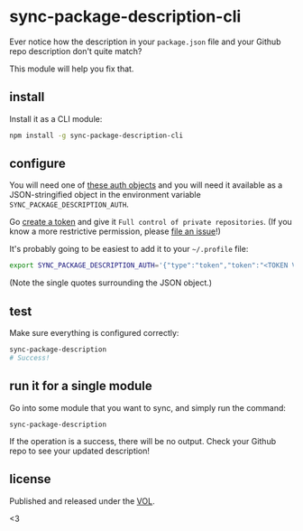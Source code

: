 # sync-package-description-cli

Ever notice how the description in your `package.json` file
and your Github repo description don't quite match?

This module will help you fix that.

## install

Install it as a CLI module:

```bash
npm install -g sync-package-description-cli
```

## configure

You will need one of
[these auth objects](https://github.com/mikedeboer/node-github#authentication)
and you will need it available as a JSON-stringified object in
the environment variable `SYNC_PACKAGE_DESCRIPTION_AUTH`.

Go [create a token](https://github.com/settings/tokens/new) and
give it `Full control of private repositories`. (If you know a
more restrictive permission, please
[file an issue](https://github.com/saibotsivad/sync-package-description/issues)!)

It's probably going to be easiest to add it to your `~/.profile` file:

```bash
export SYNC_PACKAGE_DESCRIPTION_AUTH='{"type":"token","token":"<TOKEN VALUE>"}'
```

(Note the single quotes surrounding the JSON object.)

## test

Make sure everything is configured correctly:

```bash
sync-package-description
# Success!
```

## run it for a single module

Go into some module that you want to sync, and simply run the command:

```
sync-package-description
```

If the operation is a success, there will be no output. Check your Github
repo to see your updated description!

## license

Published and released under the [VOL](http://veryopenlicense.com).

<3
